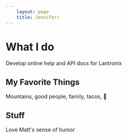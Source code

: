 ```yaml
---
    layout: page
    title: Jennifer!
---
```


# What I do
Develop online help and API docs for Lantronix


##  My Favorite  Things
Mountains, good people, family, tacos, :beer:

## Stuff
Love Matt's sense of humor
